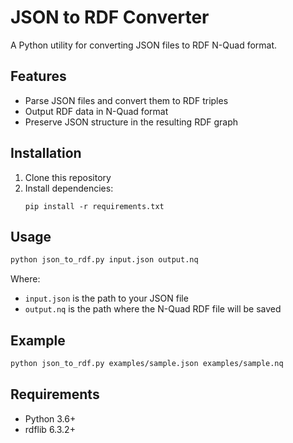 # JSON to RDF Converter

A Python utility for converting JSON files to RDF N-Quad format.

## Features

- Parse JSON files and convert them to RDF triples
- Output RDF data in N-Quad format
- Preserve JSON structure in the resulting RDF graph

## Installation

1. Clone this repository
2. Install dependencies:
   ```
   pip install -r requirements.txt
   ```

## Usage

```bash
python json_to_rdf.py input.json output.nq
```

Where:
- `input.json` is the path to your JSON file
- `output.nq` is the path where the N-Quad RDF file will be saved

## Example

```bash
python json_to_rdf.py examples/sample.json examples/sample.nq
```

## Requirements

- Python 3.6+
- rdflib 6.3.2+
